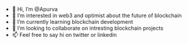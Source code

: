 - 👋 Hi, I’m @Apurva
- 👀 I’m interested in web3 and optimist about the future of blockchain
- 🌱 I’m currently learning blockchain development
- 💞️ I’m looking to collaborate on intresting blockchain projects 
- 📫 Feel free to say hi on twitter or linkedin


